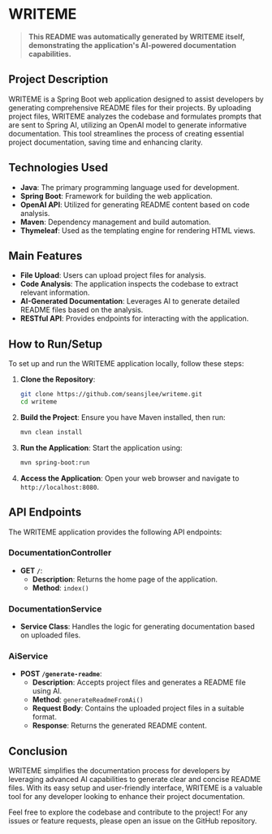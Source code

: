 # WRITEME

> **This README was automatically generated by WRITEME itself, demonstrating the application's AI-powered documentation capabilities.**

## Project Description
WRITEME is a Spring Boot web application designed to assist developers by generating comprehensive README files for their projects. By uploading project files, WRITEME analyzes the codebase and formulates prompts that are sent to Spring AI, utilizing an OpenAI model to generate informative documentation. This tool streamlines the process of creating essential project documentation, saving time and enhancing clarity.

## Technologies Used
- **Java**: The primary programming language used for development.
- **Spring Boot**: Framework for building the web application.
- **OpenAI API**: Utilized for generating README content based on code analysis.
- **Maven**: Dependency management and build automation.
- **Thymeleaf**: Used as the templating engine for rendering HTML views.

## Main Features
- **File Upload**: Users can upload project files for analysis.
- **Code Analysis**: The application inspects the codebase to extract relevant information.
- **AI-Generated Documentation**: Leverages AI to generate detailed README files based on the analysis.
- **RESTful API**: Provides endpoints for interacting with the application.

## How to Run/Setup
To set up and run the WRITEME application locally, follow these steps:

1. **Clone the Repository**:
   ```bash
   git clone https://github.com/seansjlee/writeme.git
   cd writeme
   ```

2. **Build the Project**:
   Ensure you have Maven installed, then run:
   ```bash
   mvn clean install
   ```

3. **Run the Application**:
   Start the application using:
   ```bash
   mvn spring-boot:run
   ```

4. **Access the Application**:
   Open your web browser and navigate to `http://localhost:8080`.

## API Endpoints
The WRITEME application provides the following API endpoints:

### DocumentationController
- **GET `/`**:
   - **Description**: Returns the home page of the application.
   - **Method**: `index()`

### DocumentationService
- **Service Class**: Handles the logic for generating documentation based on uploaded files.

### AiService
- **POST `/generate-readme`**:
   - **Description**: Accepts project files and generates a README file using AI.
   - **Method**: `generateReadmeFromAi()`
   - **Request Body**: Contains the uploaded project files in a suitable format.
   - **Response**: Returns the generated README content.

## Conclusion
WRITEME simplifies the documentation process for developers by leveraging advanced AI capabilities to generate clear and concise README files. With its easy setup and user-friendly interface, WRITEME is a valuable tool for any developer looking to enhance their project documentation.

Feel free to explore the codebase and contribute to the project! For any issues or feature requests, please open an issue on the GitHub repository.